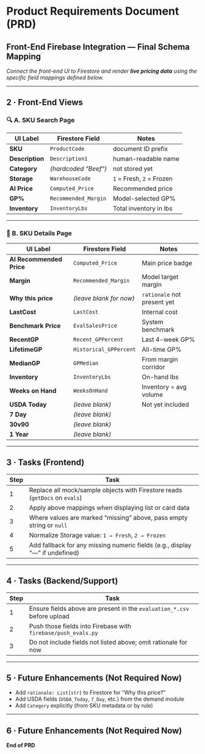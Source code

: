 # Product Requirements Document (PRD)

## Front-End Firebase Integration — Final Schema Mapping

_Connect the front-end UI to Firestore and render **live pricing data** using
the specific field mappings defined below._

---

## 2 · Front-End Views

### 🔍 A. SKU Search Page

| UI Label       | Firestore Field       | Notes                        |
|----------------|------------------------|-------------------------------|
| **SKU**        | `ProductCode`          | document ID prefix           |
| **Description**| `Description1`         | human-readable name          |
| **Category**   | _(hardcoded "Beef")_   | not stored yet               |
| **Storage**    | `WarehouseCode`        | `1` = Fresh, `2` = Frozen    |
| **AI Price**   | `Computed_Price`       | Recommended price            |
| **GP%**        | `Recommended_Margin`   | Model-selected GP%           |
| **Inventory**  | `InventoryLbs`         | Total inventory in lbs       |

---

### 🔎 B. SKU Details Page

| UI Label                  | Firestore Field         | Notes                    |
|---------------------------|--------------------------|---------------------------|
| **AI Recommended Price**  | `Computed_Price`         | Main price badge         |
| **Margin**                | `Recommended_Margin`     | Model target margin      |
| **Why this price**        | _(leave blank for now)_  | `rationale` not present yet |
| **LastCost**              | `LastCost`               | Internal cost            |
| **Benchmark Price**       | `EvalSalesPrice`         | System benchmark         |
| **RecentGP**              | `Recent_GPPercent`       | Last 4-week GP%          |
| **LifetimeGP**            | `Historical_GPPercent`   | All-time GP%             |
| **MedianGP**              | `GPMedian`               | From margin corridor     |
| **Inventory**             | `InventoryLbs`           | On-hand lbs              |
| **Weeks on Hand**         | `WeeksOnHand`            | Inventory ÷ avg volume   |
| **USDA Today**            | _(leave blank)_          | Not yet included         |
| **7 Day**                 | _(leave blank)_          |                          |
| **30v90**                 | _(leave blank)_          |                          |
| **1 Year**                | _(leave blank)_          |                          |

---

## 3 · Tasks (Frontend)

| Step | Task |
|------|------|
| 1    | Replace all mock/sample objects with Firestore reads (`getDocs` on `evals`) |
| 2    | Apply above mappings when displaying list or card data |
| 3    | Where values are marked “missing” above, pass empty string or `null` |
| 4    | Normalize Storage value: `1 → Fresh`, `2 → Frozen` |
| 5    | Add fallback for any missing numeric fields (e.g., display “—” if undefined) |

---

## 4 · Tasks (Backend/Support)

| Step | Task |
|------|------|
| 1    | Ensure fields above are present in the `evaluation_*.csv` before upload |
| 2    | Push those fields into Firebase with `firebase/push_evals.py` |
| 3    | Do not include fields not listed above; omit rationale for now |

---

## 5 · Future Enhancements (Not Required Now)

- Add `rationale: List[str]` to Firestore for “Why this price?”  
- Add USDA fields (`USDA_Today`, `7_Day`, etc.) from the demand module  
- Add `Category` explicitly (from SKU metadata or by rule)

---

## 6 · Future Enhancements (Not Required Now)


**End of PRD**